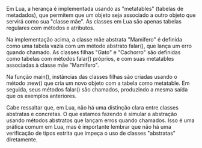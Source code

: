 Em Lua, a herança é implementada usando as "metatables"
(tabelas de metadados), que permitem que um objeto seja
associado a outro objeto que servirá como sua "classe
mãe". As classes em Lua são apenas tabelas regulares com
métodos e atributos.

Na implementação acima, a classe mãe abstrata "Mamifero" é
definida como uma tabela vazia com um método abstrato falar(),
que lança um erro quando chamado. As classes filhas "Gato" e
"Cachorro" são definidas como tabelas com métodos falar()
próprios, e com suas metatables associadas à classe mãe
"Mamifero".

Na função main(), instâncias das classes filhas são
criadas usando o método :new() que cria um novo objeto com a
tabela como metatable. Em seguida, seus métodos falar() são
chamados, produzindo a mesma saída que os exemplos anteriores.

Cabe ressaltar que, em Lua, não há uma distinção clara
entre classes abstratas e concretas. O que estamos fazendo é
simular a abstração usando métodos abstratos que lançam
erros quando chamados. Isso é uma prática comum em Lua, mas
é importante lembrar que não há uma verificação de tipos
estrita que impeça o uso de classes "abstratas" diretamente.
